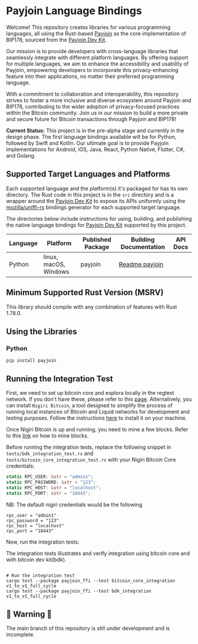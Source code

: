 # Payjoin Language Bindings

Welcome! This repository creates libraries for various programming languages, all using the Rust-based [Payjoin](https://github.com/payjoin/rust-payjoin) as the core implementation of BIP178, sourced from the [Payjoin Dev Kit](https://payjoindevkit.org/).

Our mission is to provide developers with cross-language libraries that seamlessly integrate with different platform languages. By offering support for multiple languages, we aim to enhance the accessibility and usability of Payjoin, empowering developers to incorporate this privacy-enhancing feature into their applications, no matter their preferred programming language.

With a commitment to collaboration and interoperability, this repository strives to foster a more inclusive and diverse ecosystem around Payjoin and BIP178, contributing to the wider adoption of privacy-focused practices within the Bitcoin community. Join us in our mission to build a more private and secure future for Bitcoin transactions through Payjoin and BIP178!

**Current Status:**
This project is in the pre-alpha stage and currently in the design phase. The first language bindings available will be for Python, followed by Swift and Kotlin. Our ultimate goal is to provide Payjoin implementations for Android, iOS, Java, React, Python Native, Flutter, C#, and Golang.

## Supported Target Languages and Platforms

Each supported language and the platform(s) it's packaged for has its own directory. The Rust code in this project is in the `src` directory and is a wrapper around the [Payjoin Dev Kit] to expose its APIs uniformly using the [mozilla/uniffi-rs] bindings generator for each supported target language.

The directories below include instructions for using, building, and publishing the native language bindings for [Payjoin Dev Kit] supported by this project.

| Language | Platform              | Published Package | Building Documentation             | API Docs |
|----------|-----------------------|-------------------|------------------------------------|----------|
| Python   | linux, macOS, Windows | payjoin           | [Readme payjoin](python/README.md) |          |

## Minimum Supported Rust Version (MSRV)

This library should compile with any combination of features with Rust 1.78.0.

## Using the Libraries

### Python

```shell
pip install payjoin

```
## Running the Integration Test

First, we need to set up bitcoin core and esplora locally in the regtest network. If you don't have these, please refer to this [page](https://learn.saylor.org/mod/page/view.php?id=36347). Alternatively, you can install `Nigiri Bitcoin`, a tool designed to simplify the process of running local instances of Bitcoin and Liquid networks for development and testing purposes. Follow the instructions [here](https://github.com/vulpemventures/nigiri) to install it on your machine.

Once Nigiri Bitcoin is up and running, you need to mine a few blocks. Refer to this [link](https://developer.bitcoin.org/reference/rpc/generatetoaddress.html?highlight=generate) on how to mine blocks.

Before running the integration tests, replace the following snippet in `tests/bdk_integration_test.rs` and `tests/bitcoin_core_integration_test.rs` with your Nigiri Bitcoin Core credentials:

```rust
static RPC_USER: &str = "admin1";
static RPC_PASSWORD: &str = "123";
static RPC_HOST: &str = "localhost";
static RPC_PORT: &str = "18443";

```

NB: The default nigiri credentials would be the following

```
rpc_user = "admin1"
rpc_password = "123"
rpc_host = "localhost"
rpc_port = "18443"
```

Now, run the integration tests:

The integration tests illustrates and verify integration using bitcoin core and with bitcoin dev kit(bdk).

```shell

# Run the integration test
cargo test --package payjoin_ffi --test bitcoin_core_integration v1_to_v1_full_cycle
cargo test --package payjoin_ffi --test bdk_integration v1_to_v1_full_cycle

```


## 🚨 Warning 🚨

The main branch of this repository is still under development and is incomplete.

[Payjoin Dev Kit]: https://payjoindevkit.org/

[mozilla/uniffi-rs]: https://github.com/mozilla/uniffi-rs
